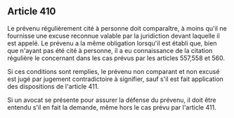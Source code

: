 Article 410
----
Le prévenu régulièrement cité à personne doit comparaître, à moins qu'il ne
fournisse une excuse reconnue valable par la juridiction devant laquelle il est
appelé. Le prévenu a la même obligation lorsqu'il est établi que, bien que
n'ayant pas été cité à personne, il a eu connaissance de la citation régulière
le concernant dans les cas prévus par les articles 557,558 et 560.

Si ces conditions sont remplies, le prévenu non comparant et non excusé est jugé
par jugement contradictoire à signifier, sauf s'il est fait application des
dispositions de l'article 411.

Si un avocat se présente pour assurer la défense du prévenu, il doit être
entendu s'il en fait la demande, même hors le cas prévu par l'article 411.
